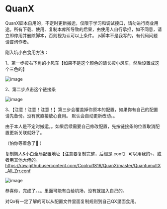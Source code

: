 # QuanX
QuanX脚本自用的，不定时更新搬运，仅限于学习和调试接口，请勿进行商业用途。所有下载、使用、复制本库所导致的后果，由使用人自行承担，如不同意，请立即停用并删除脚本，否则视为认可以上条件。
js脚本不是我写的，有代码问题请咨询作者。

刚入坑小白食用方法：

1、第一步按右下角的小风车【如果不是这个颜色的请长按小风车，然后设置成这个三色的】

![image](https://gitee.com/zhangzr/QuanX/raw/master/img/Help/help_p1.png) 
<img src=".png" width="0px"/>

2、第二步点击这个链接条

![image](https://gitee.com/zhangzr/QuanX/raw/master/img/Help/help_p2.png) 


3、【注意！注意！注意！】第三步会覆盖掉你原本的配置，如果你有自己的配置请先备份。没有就直接放心食用。
默认会自动更新改动。。

由于本人是不定时搬运。。如果后续需要自己修改配置，先按链接条的位置取消配置更新关联就好了。

（怕你等着急了🤣 ）

复制懒人&小白全局配置地址【注意要复制完整，后缀是.conf】
可以用我的⤵️，或者用其他大佬的。
https://raw.githubusercontent.com/Coolrui1816/QuanX/master/QuantumultX_All_Zrr.conf

![image](https://gitee.com/zhangzr/QuanX/raw/master/img/Help/help_p3.png) 

恭喜你，完成了。。。里面可能有白给机场，没有就加入自己的。

对Qx有一定了解的可以从配置文件里面复制规则到自己QX里面食用。
